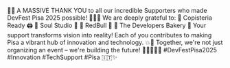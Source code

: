 🌟🙌 A MASSIVE THANK YOU to all our incredible Supporters who made DevFest Pisa 2025 possible! 🚀🇮🇹
We are deeply grateful to:
🔹 Copisteria Ready 🖨️
🔹 Soul Studio 🎨
🔹 RedBull 🥤
🔹 The Developers Bakery 🍞
Your support transforms vision into reality! Each of you contributes to making Pisa a vibrant hub of innovation and technology. 💥🌈
Together, we're not just organizing an event – we're building the future! 🚀👩‍💻👨‍💻
#DevFestPisa2025 #Innovation #TechSupport #Pisa 🇮🇹✨